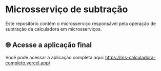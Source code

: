 # Microsserviço de subtração
Este repositório contém o microsserviço responsável pela operação de subtração da calculadora em microsserviços.

## 🌐 Acesse a aplicação final
Você pode acessar a aplicação completa aqui: https://ms-calculadora-completo.vercel.app/
